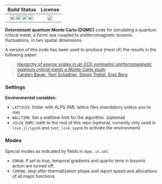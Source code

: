 | **Build Status**                                                                                |  **License**                                                                                |
|:-----------------------------------------------------------------------------------------------:|:-----------------------------------------------------------------------------------------------:|
| ![][lifecycle-img] [![][github-ci-img]][github-ci-url] [![][travis-ci-img]][travis-ci-url] [![](https://codecov.io/gh/crstnbr/dqmc/branch/master/graph/badge.svg?token=jTD6HWrHVh)][codecov-url] | [![][license-img]][license-url] |

[docs-dev-img]: https://img.shields.io/badge/docs-dev-blue.svg
[docs-dev-url]: https://crstnbr.github.io/dqmc/dev
[github-ci-img]: https://github.com/crstnbr/dqmc/workflows/Run%20tests/badge.svg
[github-ci-url]: https://github.com/crstnbr/dqmc/actions?query=workflow%3A%22Run+tests%22
[travis-ci-img]: https://travis-ci.com/crstnbr/dqmc.svg?token=ZhpR15dDPdpyVFTzrPfp&branch=master
[travis-ci-url]: https://travis-ci.com/crstnbr/dqmc
[codecov-img]: https://codecov.io/gh/crstnbr/dqmc/branch/master/graph/badge.svg?token=jTD6HWrHVh
[codecov-url]: https://codecov.io/gh/crstnbr/dqmc

[slack-url]: https://slackinvite.julialang.org/
[slack-img]: https://img.shields.io/badge/chat-on%20slack-yellow.svg
[license-img]: https://img.shields.io/badge/License-MIT-red.svg
[license-url]: https://opensource.org/licenses/MIT

[lifecycle-img]: https://img.shields.io/badge/lifecycle-stable-blue.svg


**Determinant quantum Monte Carlo (DQMC)** code for simulating a quantum critical metal, a Fermi sea coupled to antiferromagnetic bosonic fluctuations, in two spatial dimensions.

A version of this code has been used to produce (most of) the results in the following paper:

> [*Hierarchy of energy scales in an O(3) symmetric antiferromagnetic quantum critical metal: a Monte Carlo study*<br>Carsten Bauer, Yoni Schattner, Simon Trebst, Erez Berg](https://arxiv.org/abs/2001.00586)



### Settings

**Environmental variables:**

* `LATTICES`: folder with ALPS XML lattice files (mandatory unless you're me)
* `WALLTIME`: Set a walltime limit for the algorithm. (optional)
* `JULIA_DQMC`: path to the root of this repo (optional, currently only used in `live.jl/ipynb` and `test_live.ipynb` to activate the environment)

### Modes
Special modes as indicated by fields in `dqmc.in.xml`:

* `EDRUN`: if set to true, temporal gradients and quartic term in bosonic action are turned off.
* `TIMING`: stop after thermalization phase and report speed and allocations of all major functions.
